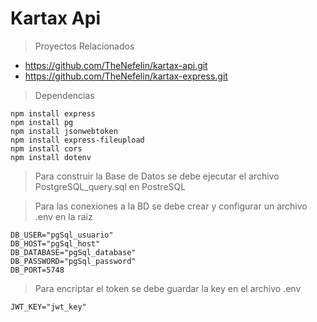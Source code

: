 # Kartax Api

> Proyectos Relacionados
* https://github.com/TheNefelin/kartax-api.git
* https://github.com/TheNefelin/kartax-express.git

> Dependencias
```
npm install express
npm install pg
npm install jsonwebtoken
npm install express-fileupload
npm install cors
npm install dotenv
```

> Para construir la Base de Datos se debe ejecutar el archivo PostgreSQL_query.sql en PostreSQL

> Para las conexiones a la BD se debe crear y configurar un archivo .env en la raiz
```
DB_USER="pgSql_usuario"
DB_HOST="pgSql_host"
DB_DATABASE="pgSql_database"
DB_PASSWORD="pgSql_password"
DB_PORT=5748
```

> Para encriptar el token se debe guardar la key en el archivo .env
```
JWT_KEY="jwt_key"
```

